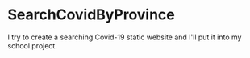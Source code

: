 # SearchCovidByProvince
I try to create a searching Covid-19 static website and I'll put it into my school project.
